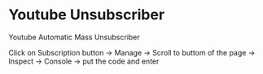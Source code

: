 # Youtube Unsubscriber

Youtube Automatic Mass Unsubscriber

Click on Subscription button -> Manage -> Scroll to buttom of the page -> Inspect -> Console -> put the code and enter
